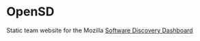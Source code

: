 # OpenSD
Static team website for the Mozilla [Software Discovery Dashboard](https://github.com/mozillascience/software-discovery-dashboard)
